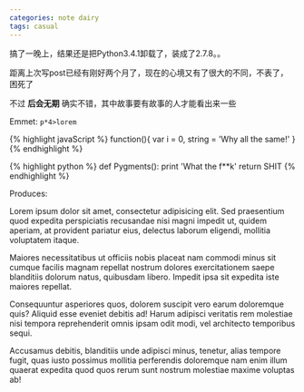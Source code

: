 ```yaml
---
categories: note dairy
tags: casual 
---
```


搞了一晚上，结果还是把Python3.4.1卸载了，装成了2.7.8。。

距离上次写post已经有刚好两个月了，现在的心境又有了很大的不同，不表了，困死了

不过 **后会无期** 确实不错，其中故事要有故事的人才能看出来一些

Emmet: `p*4>lorem`

{% highlight javaScript %}
	function(){
		var i = 0,
			string = 'Why all the same!'
	}
{% endhighlight %}

{% highlight python %}
	def Pygments():
		print 'What the f**k'
		return SHIT
{% endhighlight %}

Produces:
<p>Lorem ipsum dolor sit amet, consectetur adipisicing elit. Sed praesentium quod expedita perspiciatis recusandae nisi magni impedit ut, quidem aperiam, at provident pariatur eius, delectus laborum eligendi, mollitia voluptatem itaque.</p>
<p>Maiores necessitatibus ut officiis nobis placeat nam commodi minus sit cumque facilis magnam repellat nostrum dolores exercitationem saepe blanditiis dolorum natus, quibusdam libero. Impedit ipsa sit expedita iste maiores repellat.</p>
<p>Consequuntur asperiores quos, dolorem suscipit vero earum doloremque quis? Aliquid esse eveniet debitis ad! Harum adipisci veritatis rem molestiae nisi tempora reprehenderit omnis ipsam odit modi, vel architecto temporibus sequi.</p>
<p>Accusamus debitis, blanditiis unde adipisci minus, tenetur, alias tempore fugit, quas iusto possimus mollitia perferendis doloremque nam enim illum quaerat expedita quod quos rerum sunt nostrum molestiae maxime voluptas ab!</p>
